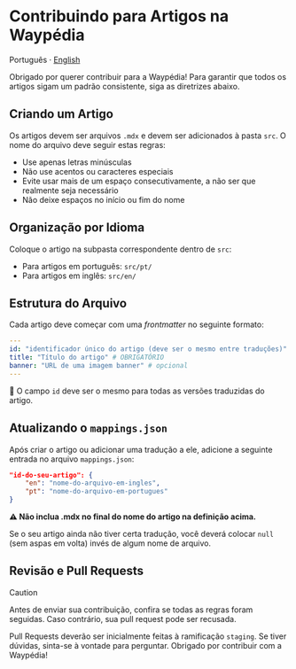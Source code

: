 # Contribuindo para Artigos na Waypédia

Português · [English](./CONTRIBUTING.md)

Obrigado por querer contribuir para a Waypédia! Para garantir que todos os artigos sigam um padrão consistente, siga as diretrizes abaixo.

## Criando um Artigo

Os artigos devem ser arquivos `.mdx` e devem ser adicionados à pasta `src`. O nome do arquivo deve seguir estas regras:

- Use apenas letras minúsculas
- Não use acentos ou caracteres especiais
- Evite usar mais de um espaço consecutivamente, a não ser que realmente seja necessário
- Não deixe espaços no início ou fim do nome

## Organização por Idioma

Coloque o artigo na subpasta correspondente dentro de `src`:

- Para artigos em português: `src/pt/`
- Para artigos em inglês: `src/en/`

## Estrutura do Arquivo

Cada artigo deve começar com uma _frontmatter_ no seguinte formato:

```yml
---
id: "identificador único do artigo (deve ser o mesmo entre traduções)" # OBRIGATÓRIO
title: "Título do artigo" # OBRIGATÓRIO
banner: "URL de uma imagem banner" # opcional
---
```

🔹 O campo `id` deve ser o mesmo para todas as versões traduzidas do artigo.

## Atualizando o `mappings.json`

Após criar o artigo ou adicionar uma tradução a ele, adicione a seguinte entrada no arquivo `mappings.json`:

```json
"id-do-seu-artigo": {
    "en": "nome-do-arquivo-em-ingles",
    "pt": "nome-do-arquivo-em-portugues"
}
```

**⚠ Não inclua .mdx no final do nome do artigo na definição acima.**

Se o seu artigo ainda não tiver certa tradução, você deverá colocar `null` (sem aspas em volta) invés de algum nome de arquivo.

## Revisão e Pull Requests

> [!CAUTION]
> Antes de enviar sua contribuição, confira se todas as regras foram seguidas.
> Caso contrário, sua pull request pode ser recusada.

Pull Requests deverão ser inicialmente feitas à ramificação `staging`.
Se tiver dúvidas, sinta-se à vontade para perguntar. Obrigado por contribuir com a Waypédia!
